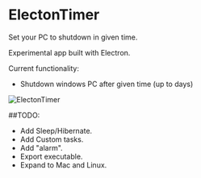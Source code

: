 # ElectonTimer

Set your PC to shutdown in given time.

Experimental app built with Electron.

Current functionality:
- Shutdown windows PC after given time (up to days)


![ElectonTimer](https://gyazo.com/46366d6062f1d4e2a07966e85e8c4bf3)


##TODO:
- Add Sleep/Hibernate.
- Add Custom tasks.
- Add "alarm".
- Export executable.
- Expand to Mac and Linux.
